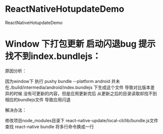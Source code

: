 # ReactNativeHotupdateDemo
ReactNativeHotupdateDemo


# Window 下打包更新 启动闪退bug 提示找不到index.bundlejs：

原因分析：

因为window下 执行
pushy bundle --platform android
并未在./build/intermedia/android/index.bundlejs 下生成这个文件 导致对比版本差异的时候 没有可更新的内容，但是应用更新完后 从更新之后的目录读取却找不到相应的bundlejs文件 导致应用闪退

解决办法：

修改项目node_modules目录下 react-native-update/local-cli/lib/bundle.js文件
查找 react-native bundle  将多行命令换成一行